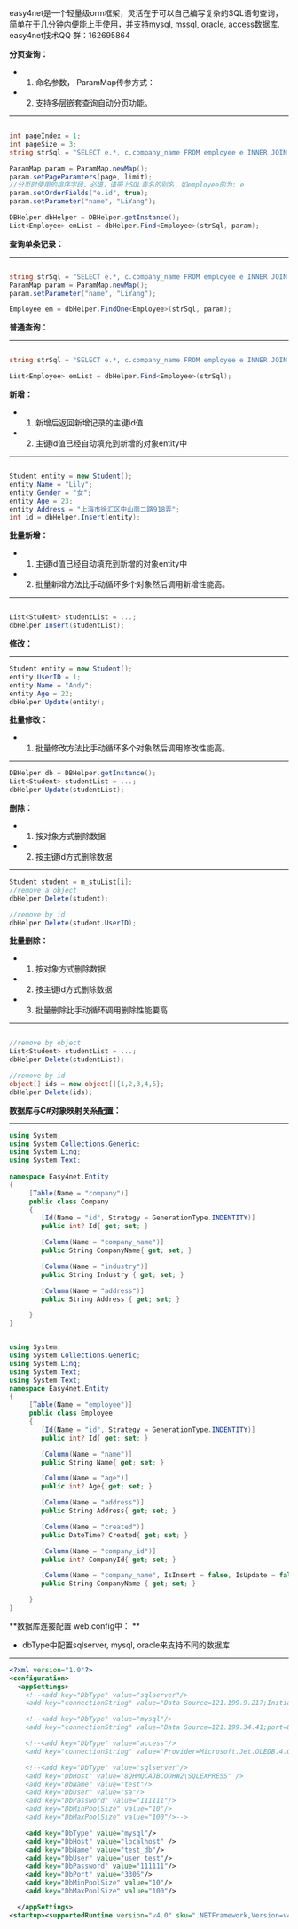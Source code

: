 easy4net是一个轻量级orm框架，灵活在于可以自己编写复杂的SQL语句查询，简单在于几分钟内便能上手使用，并支持mysql, mssql, oracle, access数据库. easy4net技术QQ 群：162695864

**分页查询：**
* 1. 命名参数， ParamMap传参方式：
* 2. 支持多层嵌套查询自动分页功能。

***

```c#

int pageIndex = 1;
int pageSize = 3;
string strSql = "SELECT e.*, c.company_name FROM employee e INNER JOIN company c ON e.company_id = c.id WHERE e.name = @name";

ParamMap param = ParamMap.newMap();
param.setPageParamters(page, limit);
//分页时使用的排序字段，必填，请带上SQL表名的别名，如employee的为: e
param.setOrderFields("e.id", true);
param.setParameter("name", "LiYang");

DBHelper dbHelper = DBHelper.getInstance();
List<Employee> emList = dbHelper.Find<Employee>(strSql, param);

```

**查询单条记录：**
***

```c#

string strSql = "SELECT e.*, c.company_name FROM employee e INNER JOIN company c ON e.company_id = c.id WHERE e.name = @name";
ParamMap param = ParamMap.newMap();
param.setParameter("name", "LiYang");

Employee em = dbHelper.FindOne<Employee>(strSql, param);

```

**普通查询：**
***
```c#

string strSql = "SELECT e.*, c.company_name FROM employee e INNER JOIN company c ON e.company_id = c.id";

List<Employee> emList = dbHelper.Find<Employee>(strSql);

```


**新增：**
* 1. 新增后返回新增记录的主键id值
* 2. 主键id值已经自动填充到新增的对象entity中

***

```c#

Student entity = new Student();
entity.Name = "Lily";
entity.Gender = "女";
entity.Age = 23;
entity.Address = "上海市徐汇区中山南二路918弄";
int id = dbHelper.Insert(entity);
```


**批量新增：**
* 1. 主键id值已经自动填充到新增的对象entity中
* 2. 批量新增方法比手动循环多个对象然后调用新增性能高。

***

```c#

List<Student> studentList = ...;
dbHelper.Insert(studentList);
```


**修改：**

***

```c#
Student entity = new Student();
entity.UserID = 1;
entity.Name = "Andy";
entity.Age = 22;
dbHelper.Update(entity);
```


**批量修改：**
* 1. 批量修改方法比手动循环多个对象然后调用修改性能高。

***

```c#
DBHelper db = DBHelper.getInstance();
List<Student> studentList = ...;
dbHelper.Update(studentList);
```


**删除：**
* 1. 按对象方式删除数据
* 2. 按主键id方式删除数据

***

```c#
Student student = m_stuList[i];
//remove a object
dbHelper.Delete(student);

//remove by id
dbHelper.Delete(student.UserID);
```

**批量删除：**
* 1. 按对象方式删除数据
* 2. 按主键id方式删除数据
* 3. 批量删除比手动循环调用删除性能要高

***

```c#

//remove by object
List<Student> studentList = ...;
dbHelper.Delete(studentList);

//remove by id
object[] ids = new object[]{1,2,3,4,5};
dbHelper.Delete(ids);
```












**数据库与C#对象映射关系配置：**

***

```c#
using System;
using System.Collections.Generic;
using System.Linq;
using System.Text;  
 
namespace Easy4net.Entity  
{  
     [Table(Name = "company")] 
	 public class Company
	 { 
		[Id(Name = "id", Strategy = GenerationType.INDENTITY)]
		public int? Id{ get; set; } 

		[Column(Name = "company_name")]
		public String CompanyName{ get; set; }

        [Column(Name = "industry")]
        public String Industry { get; set; }

        [Column(Name = "address")]
        public String Address { get; set; } 

	 } 
}  


using System;
using System.Collections.Generic;
using System.Linq;
using System.Text;
using System.Text;  
namespace Easy4net.Entity  
{  
     [Table(Name = "employee")] 
	 public class Employee
	 { 
		[Id(Name = "id", Strategy = GenerationType.INDENTITY)]
		public int? Id{ get; set; } 

		[Column(Name = "name")]
		public String Name{ get; set; } 

		[Column(Name = "age")]
		public int? Age{ get; set; } 

		[Column(Name = "address")]
		public String Address{ get; set; } 

		[Column(Name = "created")]
		public DateTime? Created{ get; set; } 

		[Column(Name = "company_id")]
		public int? CompanyId{ get; set; }

        [Column(Name = "company_name", IsInsert = false, IsUpdate = false)]
        public String CompanyName { get; set; } 

	 } 
}   

```

**数据库连接配置 web.config中： **
* dbType中配置sqlserver, mysql, oracle来支持不同的数据库

***

```xml
<?xml version="1.0"?>
<configuration>
  <appSettings>
    <!--<add key="DbType" value="sqlserver"/>
    <add key="connectionString" value="Data Source=121.199.9.217;Initial Catalog=test;User ID=test;Password=test123;Trusted_Connection=no;Min Pool Size=10;Max Pool Size=100;"/>-->

    <!--<add key="DbType" value="mysql"/>
    <add key="connectionString" value="Data Source=121.199.34.41;port=8001;User ID=test;Password=123456;DataBase=test;Min Pool Size=10;Max Pool Size=100;"/>-->

    <!--<add key="DbType" value="access"/>
    <add key="connectionString" value="Provider=Microsoft.Jet.OLEDB.4.0;Data Source=|DataDirectory|\tj.mdb"/>-->

    <!--<add key="DbType" value="sqlserver"/>
    <add key="DbHost" value="8QHMQCAJBCOOHW2\SQLEXPRESS" />
    <add key="DbName" value="test"/>
    <add key="DbUser" value="sa"/>
    <add key="DbPassword" value="111111"/>
    <add key="DbMinPoolSize" value="10"/>
    <add key="DbMaxPoolSize" value="100"/>-->

    <add key="DbType" value="mysql"/>
    <add key="DbHost" value="localhost" />
    <add key="DbName" value="test_db"/>
    <add key="DbUser" value="user_test"/>
    <add key="DbPassword" value="111111"/>
    <add key="DbPort" value="3306"/>
    <add key="DbMinPoolSize" value="10"/>
    <add key="DbMaxPoolSize" value="100"/>

  </appSettings>
<startup><supportedRuntime version="v4.0" sku=".NETFramework,Version=v4.0"/></startup></configuration>
```